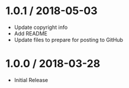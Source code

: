 
1.0.1 / 2018-05-03
==================

  * Update copyright info
  * Add README
  * Update files to prepare for posting to GitHub

1.0.0 / 2018-03-28
==================

  * Initial Release


